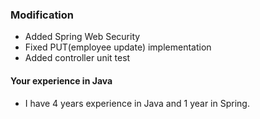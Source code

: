 ### Modification
- Added Spring Web Security
- Fixed PUT(employee update) implementation
- Added controller unit test
#### Your experience in Java
- I have 4 years experience in Java and 1 year in Spring. 